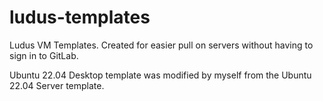 # ludus-templates
Ludus VM Templates. Created for easier pull on servers without having to sign in to GitLab.

Ubuntu 22.04 Desktop template was modified by myself from the Ubuntu 22.04 Server template.
